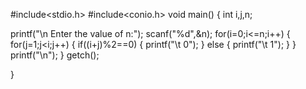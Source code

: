 #include<stdio.h>
#include<conio.h>
void main()
{
 int i,j,n;
 
 printf("\n Enter the value of n:");
 scanf("%d",&n);
 for(i=0;i<=n;i++)
 {
  for(j=1;j<i;j++)
  {
   if((i+j)%2==0)
   {
  printf("\t 0");
   }
 else
 {
  printf("\t 1");
 }
  }
 printf("\n");
 }
getch();

}



